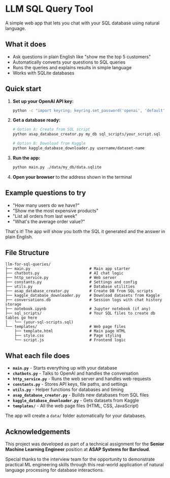 # LLM SQL Query Tool

A simple web app that lets you chat with your SQL database using natural language.

## What it does

- Ask questions in plain English like "show me the top 5 customers"
- Automatically converts your questions to SQL queries
- Runs the queries and explains results in simple language
- Works with SQLite databases

## Quick start

1. **Set up your OpenAI API key:**
   ```bash
   python -c "import keyring; keyring.set_password('openai', 'default', 'your-openai-api-key')"
   ```

2. **Get a database ready:**
   ```bash
   # Option A: Create from SQL script
   python asap_database_creator.py my_db sql_scripts/your_script.sql
   
   # Option B: Download from Kaggle  
   python kaggle_database_downloader.py username/dataset-name
   ```

3. **Run the app:**
   ```bash
   python main.py ./data/my_db/data.sqlite
   ```

4. **Open your browser** to the address shown in the terminal

## Example questions to try

- "How many users do we have?"
- "Show me the most expensive products"
- "List all orders from last week"
- "What's the average order value?"

That's it! The app will show you both the SQL it generated and the answer in plain English.

## File Structure

```
llm-for-sql-queries/
├── main.py                          # Main app starter
├── chatbots.py                      # AI chat logic
├── http_service.py                  # Web server
├── constants.py                     # Settings and config
├── utils.py                         # Database utilities
├── asap_database_creator.py         # Create DB from SQL scripts
├── kaggle_database_downloader.py    # Download datasets from Kaggle
├── conversations.db                 # Session logs with chat history storage
├── notebook.ipynb                   # Jupyter notebook (if any)
├── sql_scripts/                     # Your SQL files to create db tables go here
│   └── (your-sql-scripts.sql)
└── templates/                       # Web page files
    ├── template.html                # Main page HTML
    ├── style.css                    # Page styling
    └── script.js                    # Frontend logic
```

## What each file does

- **`main.py`** - Starts everything up with your database
- **`chatbots.py`** - Talks to OpenAI and handles the conversation
- **`http_service.py`** - Runs the web server and handles web requests
- **`constants.py`** - Stores API keys, file paths, and settings
- **`utils.py`** - Helper functions for databases and timing
- **`asap_database_creator.py`** - Builds new databases from SQL files
- **`kaggle_database_downloader.py`** - Gets datasets from Kaggle
- **`templates/`** - All the web page files (HTML, CSS, JavaScript)

The app will create a `data/` folder automatically for your databases.

## Acknowledgements

This project was developed as part of a technical assignment for the **Senior Machine Learning Engineer** position at **ASAP Systems for Barcloud**. 

Special thanks to the interview team for the opportunity to demonstrate practical ML engineering skills through this real-world application of natural language processing for database interactions.